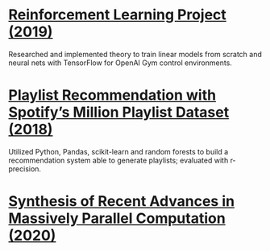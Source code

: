 

<h1> <a href="rl.html" target="_blank"> Reinforcement Learning Project (2019) </a> </h1>
Researched and implemented theory to train linear models from scratch and neural nets with TensorFlow for OpenAI Gym control environments.

<h1> <a href="https://tralpha.github.io/spotify-project/project-statement-and-goals.html" target="_blank"> Playlist Recommendation with Spotify’s Million Playlist Dataset (2018) </a> </h1>
Utilized Python, Pandas, scikit-learn and random forests to build a recommendation system able to generate playlists; evaluated with r-precision.

<h1> <a href="Advanced_Algorithms_Project.pdf" target="_blank"> Synthesis of Recent Advances in Massively Parallel Computation (2020) </a> </h1>


